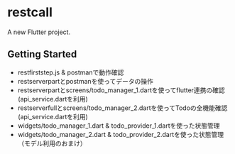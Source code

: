# restcall

A new Flutter project.

## Getting Started

- restfirststep.js & postmanで動作確認
- restserverpartとpostmanを使ってデータの操作
- restserverpartとscreens/todo_manager_1.dartを使ってflutter連携の確認(api_service.dartを利用)
- restserverfullとscreens/todo_manager_2.dartを使ってTodoの全機能確認(api_service.dartを利用)
- widgets/todo_manager_1.dart & todo_provider_1.dartを使った状態管理
- widgets/todo_manager_2.dart & todo_provider_2.dartを使った状態管理（モデル利用のおまけ）